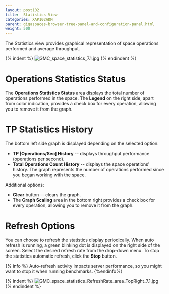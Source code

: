 ```yaml
---
layout: post102
title:  Statistics View
categories: XAP102ADM
parent: gigaspaces-browser-tree-panel-and-configuration-panel.html
weight: 500
---
```



The Statistics view provides graphical representation of space operations performed and average throughput.

{% indent %}
![GMC_space_statistics_7.1.jpg](/attachment_files/GMC_space_statistics_7.1.jpg)
{% endindent %}

# Operations Statistics Status

The **Operations Statistics Status** area displays the total number of operations performed in the space. The **Legend** on the right side, apart from color indication, provides a check box for every operation, allowing you to remove it from the graph.

# TP Statistics History

The bottom left side graph is displayed depending on the selected option:

- **TP \[Operations/Sec\] History** -- displays throughput performance (operations per second).
- **Total Operations Count History** -- displays the space operations' history. The graph represents the number of operations performed since you began working with the space.

Additional options:

- **Clear** button -- clears the graph.
- The **Graph Scaling** area in the bottom right provides a check box for every operation, allowing you to remove it from the graph.

# Refresh Options

You can choose to refresh the statistics display periodically. When auto refresh is running, a green blinking dot is displayed on the right side of the screen. Select the desired refresh rate from the drop-down menu. To stop the statistics automatic refresh, click the **Stop** button.

{% info %}
Auto-refresh activity impacts server performance, so you might want to stop it when running benchmarks.
{%endinfo%}

{% indent %}
![GMC_space_statistics_RefreshRate_area_TopRight_7.1.jpg](/attachment_files/GMC_space_statistics_RefreshRate_area_TopRight_7.1.jpg)
{% endindent %}

